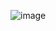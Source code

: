 ![image](https://user-images.githubusercontent.com/53397197/172542435-5bdfa013-4805-488b-8dac-962349bcd723.png)
